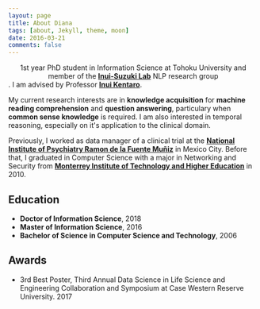 ```yaml
---
layout: page
title: About Diana
tags: [about, Jekyll, theme, moon]
date: 2016-03-21
comments: false
---
```

    
<center>1st year PhD student in Information Science at Tohoku University and member of the <a href="http://www.cl.ecei.tohoku.ac.jp/"><b>Inui-Suzuki Lab</b></a> NLP research group</center>. I am advised by Professor <a href="http://www.cl.ecei.tohoku.ac.jp/~inui/"><b>Inui Kentaro</b></a>.

My current research interests are in **knowledge acquisition** for **machine reading comprehension** and **question answering**, particulary when **common sense knowledge** is required. I am also interested in temporal reasoning, especially on it's application to the clinical domain.

Previously, I worked as data manager of a clinical trial at the <a href="https://mentalhealth.apec.org/partners/mexico/mexico-ram%C3%B3n-de-la-fuente-mu%C3%B1iz-national-institute-psychiatry"><b>National Institute of Psychiatry Ramon de la Fuente Muñiz</b></a> in Mexico City. Before that, I graduated in Computer Science with a major in Networking and Security from <a href="https://tec.mx/en/ciudad-de-mexico"><b>Monterrey Institute of Technology and Higher Education</b></a> in 2010.

## Education
* **Doctor of Information Science**, 2018
* **Master of Information Science**, 2016 
* **Bachelor of Science in Computer Science and Technology**, 2006

## Awards
* 3rd Best Poster, Third Annual Data Science in Life Science and Engineering Collaboration and Symposium at Case Western Reserve University. 2017
